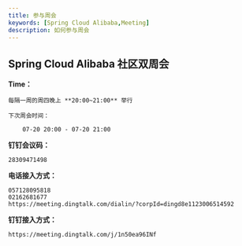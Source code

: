 ```yaml
---
title: 参与周会
keywords: [Spring Cloud Alibaba,Meeting]
description: 如何参与周会
---
```


## Spring Cloud Alibaba 社区双周会

**Time：** 

    每隔一周的周四晚上 **20:00~21:00** 举行

    下次周会时间：

        07-20 20:00 - 07-20 21:00

**钉钉会议码：**
    
    28309471498

**电话接入方式：**

    057128095818
    02162681677 
    https://meeting.dingtalk.com/dialin/?corpId=dingd8e1123006514592
    
**钉钉接入方式：**

    https://meeting.dingtalk.com/j/1n50ea96INf

